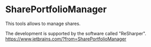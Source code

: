 # SharePortfolioManager
This tools allows to manage shares.

The development is supported by the software called "ReSharper".</br>
https://www.jetbrains.com/?from=SharePortfolioManager
